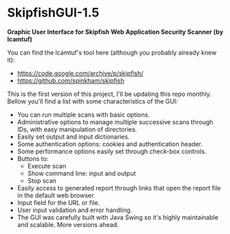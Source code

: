 # SkipfishGUI-1.5
**Graphic User Interface for Skipfish Web Application Security Scanner (by lcamtuf)**

You can find the lcamtuf's tool here (although you probably already knew it):
- https://code.google.com/archive/p/skipfish/
- https://github.com/spinkham/skipfish

This is the first version of this project, I'll be updating this repo monthly. Bellow you'll find a list with some characteristics of the GUI:
- You can run multiple scans with basic options.
- Administrative options to manage multiple successive scans through IDs, with easy manipulation of directories.
- Easily set output and input dictionaries.
- Some authentication options: cookies and authentication header.
- Some performance options easily set through check-box controls.
- Buttons to:
  - Execute scan
  - Show command line: input and output
  - Stop scan
- Easily access to generated report through links that open the report file in the default web browser.
- Input field for the URL or file.
- User input validation and error handling.
- The GUI was carefully built with Java Swing so it's highly maintainable and scalable. More versions ahead.

